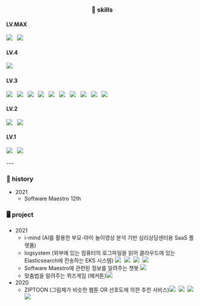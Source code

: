<h3 align="center">💪 skills </h3>
<h4> LV.MAX </h4>
<p>
<img src="https://img.shields.io/badge/사교성-Sociability-3cb371"/>&nbsp;&nbsp;
<img src="https://img.shields.io/badge/호기심-Curiosity-0000ff"/>&nbsp;&nbsp;
</p>

<h4> LV.4 </h4>
<p>
<img src="https://img.shields.io/badge/Java-e74c3c?style=flat-square&logo=Java&logoColor=white"/>&nbsp;&nbsp;
</p>
<h4> LV.3 </h4>
<p>
<img src="https://img.shields.io/badge/Javascript-F7DF1E?style=flat-square&logo=Javascript&logoColor=white"/>&nbsp;&nbsp;
<img src="https://img.shields.io/badge/CSS3-fd79a8?style=flat-square&logo=CSS3&logoColor=white"/>&nbsp;&nbsp;
<img src="https://img.shields.io/badge/Amazon AWS-232F3E?style=flat-square&logo=Amazon AWS&logoColor=white"/>&nbsp;&nbsp;
<img src="https://img.shields.io/badge/Spring-6DB33F?style=flat-square&logo=Spring&logoColor=white"/>&nbsp;&nbsp;
<img src="https://img.shields.io/badge/Mysql-4479A1?style=flat-square&logo=Mysql&logoColor=white"/>&nbsp;&nbsp;
<img src="https://img.shields.io/badge/Elasticsearch-005571?style=flat-square&logo=Elasticsearch&logoColor=white"/>&nbsp;&nbsp;
<img src="https://img.shields.io/badge/Fluentd-0E83C8?style=flat-square&logo=Fluentd&logoColor=white"/>&nbsp;&nbsp;
<img src="https://img.shields.io/badge/Terraform-7B42BC?style=flat-square&logo=Terraform&logoColor=white"/>&nbsp;&nbsp;
<img src="https://img.shields.io/badge/Kubernetes-326CE5?style=flat-square&logo=Kubernetes&logoColor=white"/>&nbsp;&nbsp;
<img src="https://img.shields.io/badge/Docker-2496ED?style=flat-square&logo=Docker&logoColor=white"/>&nbsp;&nbsp;
</p>
<h4> LV.2 </h4>
<p>
  <img src="https://img.shields.io/badge/Python-3766AB?style=flat-square&logo=Python&logoColor=white"/>&nbsp;&nbsp;
  <img src="https://img.shields.io/badge/Jenkins-D24939?style=flat-square&logo=Jenkins&logoColor=white"/>&nbsp;&nbsp;
</p>
<h4> LV.1 </h4>
<p>
  <img src="https://img.shields.io/badge/Flask-000000?style=flat-square&logo=Flask&logoColor=white"/>&nbsp;&nbsp;
  <img src="https://img.shields.io/badge/Node.js-339933?style=flat-square&logo=Node.js&logoColor=white"/>&nbsp;&nbsp;
</p>
---


### 📆 history
- 2021
  - Software Maestro 12th

### 🖥 project
- 2021
  - i-mind (AI를 활용한 부모-아이 놀이영상 분석 기반 심리상담센터용 SaaS 플랫폼)
  - logsystem (외부에 있는 컴퓨터의 로그파일을 읽어 클라우드에 있는 Elasticsearch에 전송하는 EKS 시스템) <img src="https://img.shields.io/badge/Fluentd-0E83C8?style=flat-square&logo=Fluentd&logoColor=white"/>&nbsp;&nbsp;<img src="https://img.shields.io/badge/Elasticsearch-005571?style=flat-square&logo=Elasticsearch&logoColor=white"/>&nbsp;&nbsp;<img src="https://img.shields.io/badge/Kubernetes-326CE5?style=flat-square&logo=Kubernetes&logoColor=white"/>&nbsp;&nbsp;<img src="https://img.shields.io/badge/Docker-2496ED?style=flat-square&logo=Docker&logoColor=white"/>&nbsp;&nbsp;
  - Software Maestro에 관련된 정보를 알려주는 챗봇 <img src="https://img.shields.io/badge/Node.js-339933?style=flat-square&logo=Node.js&logoColor=white"/>
  - 맞춤법을 알려주는 퀴즈게임 (헤커톤)<img src="https://img.shields.io/badge/Flask-000000?style=flat-square&logo=Flask&logoColor=white"/>
- 2020
  - ZIPTOON (그림체가 비슷한 웹툰 OR 선호도에 의한 추천 서비스)<img src="https://img.shields.io/badge/Spring-6DB33F?style=flat-square&logo=Spring&logoColor=white"/>&nbsp;&nbsp;<img src="https://img.shields.io/badge/Mysql-4479A1?style=flat-square&logo=Mysql&logoColor=white"/>&nbsp;&nbsp;<img src="https://img.shields.io/badge/Python-3766AB?style=flat-square&logo=Python&logoColor=white"/>&nbsp;&nbsp;<img src="https://img.shields.io/badge/Javascript-F7DF1E?style=flat-square&logo=Javascript&logoColor=white"/>&nbsp;&nbsp;
<!--
**maison01006/maison01006** is a ✨ _special_ ✨ repository because its `README.md` (this file) appears on your GitHub profile.

Here are some ideas to get you started:

- 🔭 I’m currently working on ...
- 🌱 I’m currently learning ...
- 👯 I’m looking to collaborate on ...
- 🤔 I’m looking for help with ...
- 💬 Ask me about ...
- 📫 How to reach me: ...
- 😄 Pronouns: ...
- ⚡ Fun fact: ...
-->
